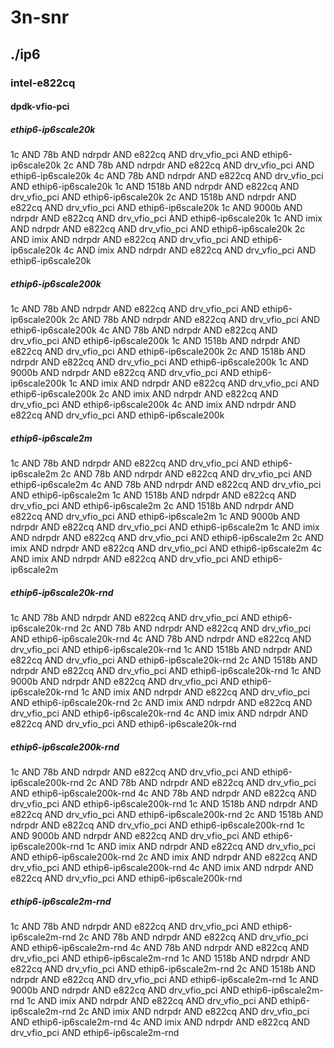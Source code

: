 # 3n-snr
## ./ip6
### intel-e822cq
#### dpdk-vfio-pci
##### ethip6-ip6scale20k
1c AND 78b AND ndrpdr AND e822cq AND drv_vfio_pci AND ethip6-ip6scale20k
2c AND 78b AND ndrpdr AND e822cq AND drv_vfio_pci AND ethip6-ip6scale20k
4c AND 78b AND ndrpdr AND e822cq AND drv_vfio_pci AND ethip6-ip6scale20k
1c AND 1518b AND ndrpdr AND e822cq AND drv_vfio_pci AND ethip6-ip6scale20k
2c AND 1518b AND ndrpdr AND e822cq AND drv_vfio_pci AND ethip6-ip6scale20k
1c AND 9000b AND ndrpdr AND e822cq AND drv_vfio_pci AND ethip6-ip6scale20k
1c AND imix AND ndrpdr AND e822cq AND drv_vfio_pci AND ethip6-ip6scale20k
2c AND imix AND ndrpdr AND e822cq AND drv_vfio_pci AND ethip6-ip6scale20k
4c AND imix AND ndrpdr AND e822cq AND drv_vfio_pci AND ethip6-ip6scale20k
##### ethip6-ip6scale200k
1c AND 78b AND ndrpdr AND e822cq AND drv_vfio_pci AND ethip6-ip6scale200k
2c AND 78b AND ndrpdr AND e822cq AND drv_vfio_pci AND ethip6-ip6scale200k
4c AND 78b AND ndrpdr AND e822cq AND drv_vfio_pci AND ethip6-ip6scale200k
1c AND 1518b AND ndrpdr AND e822cq AND drv_vfio_pci AND ethip6-ip6scale200k
2c AND 1518b AND ndrpdr AND e822cq AND drv_vfio_pci AND ethip6-ip6scale200k
1c AND 9000b AND ndrpdr AND e822cq AND drv_vfio_pci AND ethip6-ip6scale200k
1c AND imix AND ndrpdr AND e822cq AND drv_vfio_pci AND ethip6-ip6scale200k
2c AND imix AND ndrpdr AND e822cq AND drv_vfio_pci AND ethip6-ip6scale200k
4c AND imix AND ndrpdr AND e822cq AND drv_vfio_pci AND ethip6-ip6scale200k
##### ethip6-ip6scale2m
1c AND 78b AND ndrpdr AND e822cq AND drv_vfio_pci AND ethip6-ip6scale2m
2c AND 78b AND ndrpdr AND e822cq AND drv_vfio_pci AND ethip6-ip6scale2m
4c AND 78b AND ndrpdr AND e822cq AND drv_vfio_pci AND ethip6-ip6scale2m
1c AND 1518b AND ndrpdr AND e822cq AND drv_vfio_pci AND ethip6-ip6scale2m
2c AND 1518b AND ndrpdr AND e822cq AND drv_vfio_pci AND ethip6-ip6scale2m
1c AND 9000b AND ndrpdr AND e822cq AND drv_vfio_pci AND ethip6-ip6scale2m
1c AND imix AND ndrpdr AND e822cq AND drv_vfio_pci AND ethip6-ip6scale2m
2c AND imix AND ndrpdr AND e822cq AND drv_vfio_pci AND ethip6-ip6scale2m
4c AND imix AND ndrpdr AND e822cq AND drv_vfio_pci AND ethip6-ip6scale2m
##### ethip6-ip6scale20k-rnd
1c AND 78b AND ndrpdr AND e822cq AND drv_vfio_pci AND ethip6-ip6scale20k-rnd
2c AND 78b AND ndrpdr AND e822cq AND drv_vfio_pci AND ethip6-ip6scale20k-rnd
4c AND 78b AND ndrpdr AND e822cq AND drv_vfio_pci AND ethip6-ip6scale20k-rnd
1c AND 1518b AND ndrpdr AND e822cq AND drv_vfio_pci AND ethip6-ip6scale20k-rnd
2c AND 1518b AND ndrpdr AND e822cq AND drv_vfio_pci AND ethip6-ip6scale20k-rnd
1c AND 9000b AND ndrpdr AND e822cq AND drv_vfio_pci AND ethip6-ip6scale20k-rnd
1c AND imix AND ndrpdr AND e822cq AND drv_vfio_pci AND ethip6-ip6scale20k-rnd
2c AND imix AND ndrpdr AND e822cq AND drv_vfio_pci AND ethip6-ip6scale20k-rnd
4c AND imix AND ndrpdr AND e822cq AND drv_vfio_pci AND ethip6-ip6scale20k-rnd
##### ethip6-ip6scale200k-rnd
1c AND 78b AND ndrpdr AND e822cq AND drv_vfio_pci AND ethip6-ip6scale200k-rnd
2c AND 78b AND ndrpdr AND e822cq AND drv_vfio_pci AND ethip6-ip6scale200k-rnd
4c AND 78b AND ndrpdr AND e822cq AND drv_vfio_pci AND ethip6-ip6scale200k-rnd
1c AND 1518b AND ndrpdr AND e822cq AND drv_vfio_pci AND ethip6-ip6scale200k-rnd
2c AND 1518b AND ndrpdr AND e822cq AND drv_vfio_pci AND ethip6-ip6scale200k-rnd
1c AND 9000b AND ndrpdr AND e822cq AND drv_vfio_pci AND ethip6-ip6scale200k-rnd
1c AND imix AND ndrpdr AND e822cq AND drv_vfio_pci AND ethip6-ip6scale200k-rnd
2c AND imix AND ndrpdr AND e822cq AND drv_vfio_pci AND ethip6-ip6scale200k-rnd
4c AND imix AND ndrpdr AND e822cq AND drv_vfio_pci AND ethip6-ip6scale200k-rnd
##### ethip6-ip6scale2m-rnd
1c AND 78b AND ndrpdr AND e822cq AND drv_vfio_pci AND ethip6-ip6scale2m-rnd
2c AND 78b AND ndrpdr AND e822cq AND drv_vfio_pci AND ethip6-ip6scale2m-rnd
4c AND 78b AND ndrpdr AND e822cq AND drv_vfio_pci AND ethip6-ip6scale2m-rnd
1c AND 1518b AND ndrpdr AND e822cq AND drv_vfio_pci AND ethip6-ip6scale2m-rnd
2c AND 1518b AND ndrpdr AND e822cq AND drv_vfio_pci AND ethip6-ip6scale2m-rnd
1c AND 9000b AND ndrpdr AND e822cq AND drv_vfio_pci AND ethip6-ip6scale2m-rnd
1c AND imix AND ndrpdr AND e822cq AND drv_vfio_pci AND ethip6-ip6scale2m-rnd
2c AND imix AND ndrpdr AND e822cq AND drv_vfio_pci AND ethip6-ip6scale2m-rnd
4c AND imix AND ndrpdr AND e822cq AND drv_vfio_pci AND ethip6-ip6scale2m-rnd